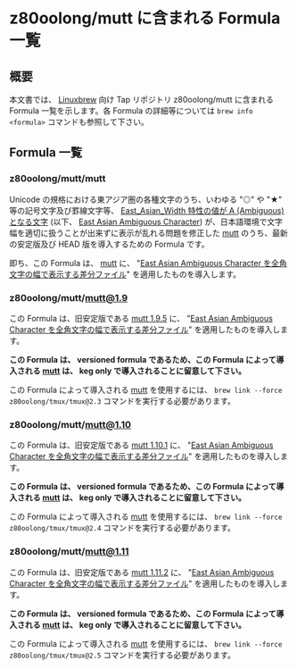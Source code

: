 # z80oolong/mutt に含まれる Formula 一覧

## 概要

本文書では、 [Linuxbrew][BREW] 向け Tap リポジトリ z80oolong/mutt に含まれる Formula 一覧を示します。各 Formula の詳細等については ```brew info <formula>``` コマンドも参照して下さい。

## Formula 一覧

### z80oolong/mutt/mutt

Unicode の規格における東アジア圏の各種文字のうち、いわゆる "◎" や "★" 等の記号文字及び罫線文字等、 [East_Asian_Width 特性の値が A (Ambiguous) となる文字][EAWA] (以下、 [East Asian Ambiguous Character][EAWA]) が、日本語環境で文字幅を適切に扱うことが出来ずに表示が乱れる問題を修正した [mutt][MUTT] のうち、最新の安定版及び HEAD 版を導入するための Formula です。

即ち、この Formula は、 [mutt][MUTT] に、 "[East Asian Ambiguous Character を全角文字の幅で表示する差分ファイル][GST1]" を適用したものを導入します。

### z80oolong/mutt/mutt@1.9

この Formula は、旧安定版である [mutt 1.9.5][MUTT] に、 "[East Asian Ambiguous Character を全角文字の幅で表示する差分ファイル][GST1]" を適用したものを導入します。

**この Formula は、 versioned formula であるため、この Formula によって導入される [mutt][MUTT] は、 keg only で導入されることに留意して下さい。**

この Formula によって導入される [mutt][MUTT] を使用するには、 ```brew link --force z80oolong/tmux/tmux@2.3``` コマンドを実行する必要があります。

### z80oolong/mutt/mutt@1.10

この Formula は、旧安定版である [mutt 1.10.1][MUTT] に、 "[East Asian Ambiguous Character を全角文字の幅で表示する差分ファイル][GST1]" を適用したものを導入します。

**この Formula は、 versioned formula であるため、この Formula によって導入される [mutt][MUTT] は、 keg only で導入されることに留意して下さい。**

この Formula によって導入される [mutt][MUTT] を使用するには、 ```brew link --force z80oolong/tmux/tmux@2.4``` コマンドを実行する必要があります。

### z80oolong/mutt/mutt@1.11

この Formula は、旧安定版である [mutt 1.11.2][MUTT] に、 "[East Asian Ambiguous Character を全角文字の幅で表示する差分ファイル][GST1]" を適用したものを導入します。

**この Formula は、 versioned formula であるため、この Formula によって導入される [mutt][MUTT] は、 keg only で導入されることに留意して下さい。**

この Formula によって導入される [mutt][MUTT] を使用するには、 ```brew link --force z80oolong/tmux/tmux@2.5``` コマンドを実行する必要があります。

<!-- 外部リンク一覧 -->

[BREW]:https://linuxbrew.sh/
[MUTT]:http://www.mutt.org/
[EAWA]:http://www.unicode.org/reports/tr11/#Ambiguous
[GST1]:https://github.com/z80oolong/mutt-eaw-fix/
